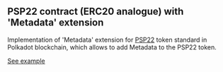 ## PSP22 contract (ERC20 analogue) with 'Metadata' extension

Implementation of 'Metadata' extension for [PSP22](https://github.com/w3f/PSPs/blob/master/PSPs/psp-22.md) token standard in Polkadot blockchain, which allows to add Metadata to the PSP22 token.

[See example](https://supercolony-net.github.io/openbrush-contracts/smart-contracts/psp22_pallet/extensions/metadata)
